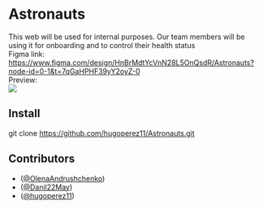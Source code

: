 # Astronauts
This web will be used for internal purposes. Our team members will be using it for onboarding and to control their health status<br> 
Figma link:<br> 
  https://www.figma.com/design/HnBrMdtYcVnN28L5OnQsdR/Astronauts?node-id=0-1&t=7qGaHPHF39yY2oyZ-0<br>
Preview:<br>
<img src="https://i.ibb.co/Xyhg4g0/Image20240516143813.png">
## Install

git clone https://github.com/hugoperez11/Astronauts.git

## Contributors

- ([@OlenaAndrushchenko](https://github.com/OlenaAndrushchenko))
- ([@Danil22May](https://github.com/Danil22May))
- ([@hugoperez11](https://github.com/hugoperez11))
